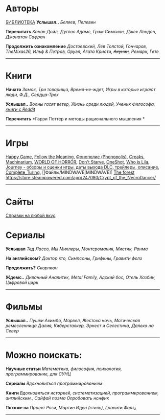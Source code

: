 # Авторы
[БИБЛИОТЕКА](https://openlibrary.org)
**Услышал..** *Беляев, Пелевин*

**Перечитать** *Конан Дойл, Дуглас Адамс, Грэм Симсион, Джек Лондон, Джонатан Сафран*

**Продолжить ознакомление** *Достоевский, Лев Толстой, Гончаров, TheMixas26, Ильф & Петров, Оруэл, Агата Кристи, ~~Акунин~~, Ремарк, Гете*

---
# Книги
**Начато** *Замок, Три товарища, Время-не-ждет, Игры в которые играют люди, Ф.Д., Сердца-Трех*

**Услышал..** *Волны гасят ветер, Жизнь среди людей, Ученик Философа, [книги с Reddit](https://www.reddit.com/r/booksuggestions/comments/1le2kic/100_most_important_books/?utm_source=share&utm_medium=mweb3x&utm_name=mweb3xcss&utm_term=1&utm_content=share_button)*

**Перечитать** *Гарри Поттер и методы рационального мышления *

---
# Игры
[Happy Game](https://store.steampowered.com/app/1206060/Happy_Game/), [Follow the Meaning](https://store.steampowered.com/app/2720280/Follow_the_meaning/), [Фонополис (Phonopolis)](https://store.steampowered.com/app/1206070/Phonopolis/), [Creaks](https://store.steampowered.com/app/956030/Creaks/), [Machinarium](https://store.steampowered.com/app/40700/Machinarium/), [WORLD OF HORROR](https://store.steampowered.com/app/913740/WORLD_OF_HORROR/), [Don't Starve](https://store.steampowered.com/app/219740/Dont_Starve/), [OneShot](https://store.steampowered.com/app/420530/OneShot/), [Who is Lila](https://store.steampowered.com/app/1083830/Who_is_Lila/), [Journey - обзоры и оценки игры, даты выхода DLC, трейлеры, описание](https://www.igromania.ru/game/9888/Journey.html), [Complete_Turing](https://store.steampowered.com/app/1444480/Turing_Complete/), [[Файлы/MINDWAVE|MINDWAVE]]
[The forest ](https://store.steampowered.com/app/1620720/The_Forest_Quartet/)
https://store.steampowered.com/app/247080/Crypt_of_the_NecroDancer/

---
# Сайты
[Справки на любой вкус](https://cheatography.com/games/)
# Сериалы
**Услышал** *Тед Лассо, Мы Миллеры, Монтсромания, Мистик, Ранма*

**На английском?** *Доктор кто, Симпсоны, Грифины, Гравити фолз*

**Продолжить?** *Скорпион*

**Ждемс..** *Диванный Аналитик, Metal Family, Адский бос, Отель Хазбин, Цифровой цирк*

---
# Фильмы
**Услышал..** *Пушки Акимбо, Марвел, Жестока ночь, Магическая ремесленница Далия, Киберсталкер, Эрнест и Селестина, Далеко на Север*

---
# Можно поискать:
**Научные статьи** *Математика, философия, психология, программирование, для СУНЦ*


**Сериалы** *Вдохновиться программированием*


**Книги** *Вдохновиться историей, систематизацией, программированием, английским., Сайфай поэма*
*Опробовать нонфик*

**Похоже на** *Проект Рози, Мартин Иден (стиль), Гравити Фолз¿*

---
